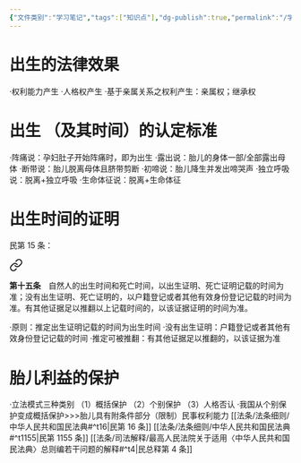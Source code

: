 ```yaml
---
{"文件类别":"学习笔记","tags":["知识点"],"dg-publish":true,"permalink":"/学习笔记studyup/知识点cheese/出生/","dgPassFrontmatter":true,"noteIcon":"","created":"2024-07-04T11:00:30.490+08:00","updated":"2024-09-30T11:26:48.190+08:00"}
---
```


# 出生的法律效果
·权利能力产生
·人格权产生
·基于亲属关系之权利产生：亲属权；继承权

# 出生 （及其时间）的认定标准
·阵痛说：孕妇肚子开始阵痛时，即为出生
·露出说：胎儿的身体一部/全部露出母体
·断带说：胎儿脱离母体且脐带剪断
·初啼说：胎儿降生并发出啼哭声
·独立呼吸说：脱离+独立呼吸
·生命体征说：脱离+生命体征
# 出生时间的证明 
民第 15 条：
<div class="transclusion internal-embed is-loaded"><a class="markdown-embed-link" href="////#t15" aria-label="Open link"><svg xmlns="http://www.w3.org/2000/svg" width="24" height="24" viewBox="0 0 24 24" fill="none" stroke="currentColor" stroke-width="2" stroke-linecap="round" stroke-linejoin="round" class="svg-icon lucide-link"><path d="M10 13a5 5 0 0 0 7.54.54l3-3a5 5 0 0 0-7.07-7.07l-1.72 1.71"></path><path d="M14 11a5 5 0 0 0-7.54-.54l-3 3a5 5 0 0 0 7.07 7.07l1.71-1.71"></path></svg></a><div class="markdown-embed">



**第十五条**　自然人的出生时间和死亡时间，以出生证明、死亡证明记载的时间为准；没有出生证明、死亡证明的，以户籍登记或者其他有效身份登记记载的时间为准。有其他证据足以推翻以上记载时间的，以该证据证明的时间为准。 

</div></div>

·原则：推定出生证明记载的时间为出生时间
·没有出生证明：户籍登记或者其他有效身份登记记载的时间
·推定可被推翻：有其他证据足以推翻的，以该证据为准
# 胎儿利益的保护
·立法模式三种类别
（1）概括保护
（2）个别保护 
（3）人格否认
·我国从个别保护变成概括保护>>>胎儿具有附条件部分（限制）民事权利能力 [[法条/法条细则/中华人民共和国民法典#^t16\|民第 16 条]] [[法条/法条细则/中华人民共和国民法典#^t1155\|民第 1155 条]] [[法条/司法解释/最高人民法院关于适用〈中华人民共和国民法典〉总则编若干问题的解释#^t4\|民总释第 4 条]]